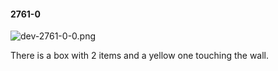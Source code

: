 #### 2761-0
![dev-2761-0-0.png](https://github.com/lil-lab/nlvr/raw/master/nlvr/dev/images/1/dev-2761-0-0.png "dev-2761-0-0.png")

There is a box with 2 items and a yellow one touching the wall.